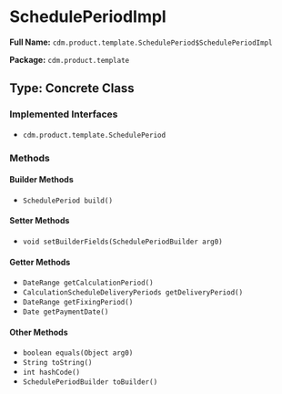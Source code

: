 # SchedulePeriodImpl

**Full Name:** `cdm.product.template.SchedulePeriod$SchedulePeriodImpl`

**Package:** `cdm.product.template`

## Type: Concrete Class

### Implemented Interfaces

- `cdm.product.template.SchedulePeriod`

### Methods

#### Builder Methods

- `SchedulePeriod build()`

#### Setter Methods

- `void setBuilderFields(SchedulePeriodBuilder arg0)`

#### Getter Methods

- `DateRange getCalculationPeriod()`
- `CalculationScheduleDeliveryPeriods getDeliveryPeriod()`
- `DateRange getFixingPeriod()`
- `Date getPaymentDate()`

#### Other Methods

- `boolean equals(Object arg0)`
- `String toString()`
- `int hashCode()`
- `SchedulePeriodBuilder toBuilder()`

